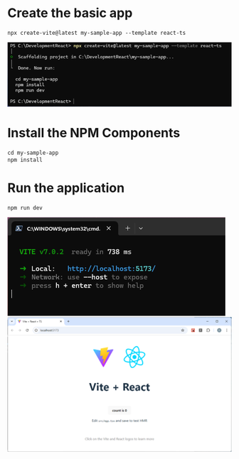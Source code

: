 # Create the basic app

```
npx create-vite@latest my-sample-app --template react-ts
```

![](./images//create-react-npx-01.png)

# Install the NPM Components

```
cd my-sample-app
npm install
```

# Run the application

```
npm run dev
```

![](./images/first-run-cmd-output-01.png)
![](./images/first-run-browser-01.png)
